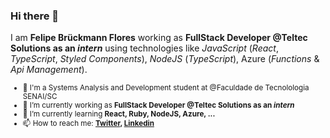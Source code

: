 ### Hi there 👋

I am **Felipe Brückmann Flores** working as **FullStack Developer @Teltec Solutions as an _intern_** using technologies like _JavaScript_ (_React_, _TypeScript_, _Styled Components_), _NodeJS_ (_TypeScript_), Azure (_Functions_ & _Api Management_).󠀠

<sub>

- :school: I'm a Systems Analysis and Development student at @Faculdade de Tecnolologia SENAI/SC
- 🔭 I’m currently working as **FullStack Developer @Teltec Solutions as an _intern_**
- 🌱 I’m currently learning **React, Ruby, NodeJS, Azure, ...**
- 📫 How to reach me: **[Twitter](https://twitter.com/missmxcc), [Linkedin](https://www.linkedin.com/in/felipefloress/)**

</sub>
